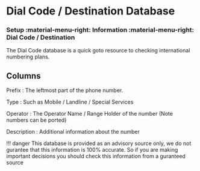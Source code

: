 # Dial Code / Destination Database
### Setup :material-menu-right: Information :material-menu-right: Dial Code / Destination

The Dial Code database is a quick goto resource to checking international numbering plans.

## Columns

Prefix
:   The leftmost part of the phone number.

Type
:   Such as Mobile / Landline / Special Services

Operator
:   The Operator Name / Range Holder of the number (Note numbers can be ported)

Description
:   Additional information about the number

!!! danger
    This database is provided as an advisory source only, we do not gurantee that this information is 100% accurate.
	So if you are making important decisions you should check this information from a guranteed source

